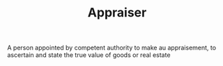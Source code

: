 ---
title: Appraiser
permalink: "/definitions/appraiser.html"
body: A person appointed by competent authority to make au appraisement, to ascertain
  and state the true value of goods or real estate
published_at: '2018-07-07'
layout: post
---
